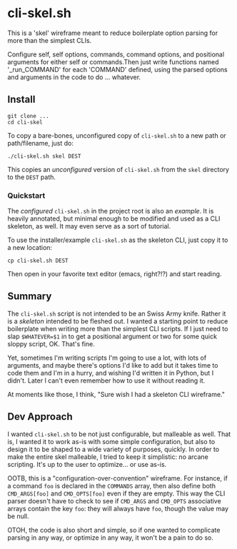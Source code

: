 # cli-skel.sh

This is a 'skel' wireframe meant to reduce boilerplate option parsing
for more than the simplest CLIs.

Configure self, self options, commands, command options, and positional arguments for either self or commands.Then just write functions named '_run_COMMAND' for each 'COMMAND' defined, using the parsed options and arguments in the code to do ... whatever.

## Install

    git clone ...
    cd cli-skel

To copy a bare-bones, unconfigured copy of `cli-skel.sh` to a new path or path/filename, just do:

    ./cli-skel.sh skel DEST

This copies an *unconfigured* version of `cli-skel.sh` from the `skel` directory to the `DEST` path.

### Quickstart

The *configured* `cli-skel.sh` in the project root is also an *example*. It is heavily annotated, but minimal enough to be modified and used as a CLI skeleton, as well. It may even serve as a sort of tutorial.

To use the installer/example `cli-skel.sh` as the skeleton CLI, just copy it to a new location:

    cp cli-skel.sh DEST

Then open in your favorite text editor (emacs, right?!?) and start reading.

## Summary

The `cli-skel.sh` script is not intended to be an Swiss Army knife. Rather it is a *skeleton* intended to be fleshed out. I wanted a starting point to reduce boilerplate when writing more than the simplest CLI scripts. If I just need to slap `$WHATEVER=$1` in to get a positional argument or two for some quick sloppy script, OK. That's fine.

Yet, sometimes I'm writing scripts I'm going to use a lot, with lots of arguments, and maybe there's options I'd like to add but it takes time to code them and I'm in a hurry, and wishing I'd written it in Python, but I didn't. Later I can't even remember how to use it without reading it.

At moments like those, I think, "Sure wish I had a skeleton CLI wireframe."

## Dev Approach

I wanted `cli-skel.sh` to be not just configurable, but malleable as well. That is, I wanted it to work as-is with some simple configuration, but also to design it to be shaped to a wide variety of purposes, quickly. In order to make the entire skel malleable, I tried to keep it simplistic: no arcane scripting. It's up to the user to optimize... or use as-is.

OOTB, this is a "configuration-over-convention" wireframe. For instance, if a command `foo` is declared in the `COMMANDS` array, then also define both `CMD_ARGS[foo]` and `CMD_OPTS[foo]` even if they are empty. This way the CLI parser doesn't have to check to see if `CMD_ARGS` and `CMD_OPTS` associative arrays contain the key `foo`: they will always have `foo`, though the value may be null.

OTOH, the code is also short and simple, so if one wanted to complicate parsing in any way, or optimize in any way, it won't be a pain to do so.